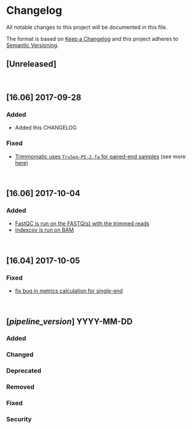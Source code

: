 # Changelog
All notable changes to this project will be documented in this file.

The format is based on [Keep a Changelog](http://keepachangelog.com/en/1.0.0/)
and this project adheres to [Semantic Versioning](http://semver.org/spec/v2.0.0.html).

## [Unreleased]

<br>

## [16.06] 2017-09-28
### Added
- Added this CHANGELOG

### Fixed
- [Trimmomatic uses `TruSeq-PE-2.fa` for paired-end samples](https://github.com/CRG-Beato/pipelines/commit/b09e1d8b6ad40c17fe7393a4453cffc50b2f35b0) (see more [here](https://public_docs.crg.es/mbeato/jquilez/projects/misc/2017-09-27_adapter_removal/2017-09-27_adapter_removal.slides.html))

<br>

## [16.06] 2017-10-04
### Added
- [FastQC is run on the FASTQ(s) with the trimmed reads](https://github.com/CRG-Beato/pipelines/commit/dd585dc1612b881c7c395f7c2f04e39013b3652e)
- [indexcov is run on BAM](https://github.com/CRG-Beato/pipelines/commit/c481bf0ebbecb3318ea456d519089fbd8a95f18c)

<br>

## [16.04] 2017-10-05
### Fixed
- [fix bug in metrics calculation for single-end](https://github.com/CRG-Beato/pipelines/commit/a5b49dbd17e7999f912264eb22dce408e20982f7)

<br>

## [_pipeline_version_] YYYY-MM-DD
### Added
### Changed
### Deprecated
### Removed
### Fixed
### Security

